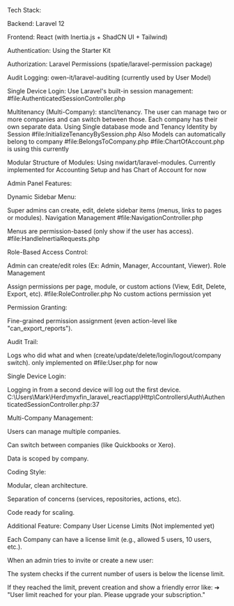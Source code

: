 Tech Stack:

Backend: Laravel 12

Frontend: React (with Inertia.js + ShadCN UI + Tailwind)

Authentication: Using the Starter Kit

Authorization: Laravel Permissions (spatie/laravel-permission package)

Audit Logging: owen-it/laravel-auditing (currently used by User Model)

Single Device Login: Use Laravel's built-in session management: #file:AuthenticatedSessionController.php

Multitenancy (Multi-Company): stancl/tenancy. The user can manage two or more companies and can switch between those. Each company has their own separate data. Using Single database mode and Tenancy Identity by Session #file:InitializeTenancyBySession.php
Also Models can automatically belong to company #file:BelongsToCompany.php #file:ChartOfAccount.php is using this currently

Modular Structure of Modules: Using nwidart/laravel-modules. Currently implemented for Accounting Setup and has Chart of Account for now

Admin Panel Features:

Dynamic Sidebar Menu:

Super admins can create, edit, delete sidebar items (menus, links to pages or modules). Navigation Management #file:NavigationController.php

Menus are permission-based (only show if the user has access). #file:HandleInertiaRequests.php

Role-Based Access Control:

Admin can create/edit roles (Ex: Admin, Manager, Accountant, Viewer). Role Management

Assign permissions per page, module, or custom actions (View, Edit, Delete, Export, etc). #file:RoleController.php
No custom actions permission yet

Permission Granting:

Fine-grained permission assignment (even action-level like "can_export_reports").

Audit Trail:

Logs who did what and when (create/update/delete/login/logout/company switch). only implemented on #file:User.php for now

Single Device Login:

Logging in from a second device will log out the first device.
C:\Users\Mark\Herd\myxfin_laravel_react\app\Http\Controllers\Auth\AuthenticatedSessionController.php:37

Multi-Company Management:

Users can manage multiple companies.

Can switch between companies (like Quickbooks or Xero).

Data is scoped by company.

Coding Style:

Modular, clean architecture.

Separation of concerns (services, repositories, actions, etc).

Code ready for scaling.

Additional Feature: Company User License Limits (Not implemented yet)

Each Company can have a license limit (e.g., allowed 5 users, 10 users, etc.).

When an admin tries to invite or create a new user:

The system checks if the current number of users is below the license limit.

If they reached the limit, prevent creation and show a friendly error like:
➔ "User limit reached for your plan. Please upgrade your subscription."
